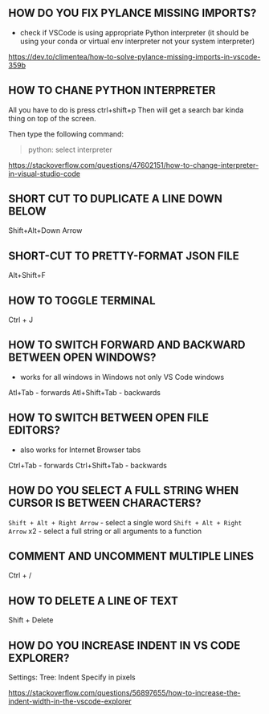 ## HOW DO YOU FIX PYLANCE MISSING IMPORTS?

- check if VSCode is using appropriate Python interpreter (it should be using your conda or virtual env interpreter not your system interpreter)

<https://dev.to/climentea/how-to-solve-pylance-missing-imports-in-vscode-359b>

## HOW TO CHANE PYTHON INTERPRETER

All you have to do is press ctrl+shift+p Then will get a search bar kinda thing on top of the screen.

Then type the following command:

> python: select interpreter

<https://stackoverflow.com/questions/47602151/how-to-change-interpreter-in-visual-studio-code>

## SHORT CUT TO DUPLICATE A LINE DOWN BELOW

Shift+Alt+Down Arrow

## SHORT-CUT TO PRETTY-FORMAT JSON FILE

Alt+Shift+F

## HOW TO TOGGLE TERMINAL

Ctrl + J

## HOW TO SWITCH FORWARD AND BACKWARD BETWEEN OPEN WINDOWS?

- works for all windows in Windows not only VS Code windows

Atl+Tab - forwards
Atl+Shift+Tab - backwards

## HOW TO SWITCH BETWEEN OPEN FILE EDITORS?

- also works for Internet Browser tabs

Ctrl+Tab - forwards
Ctrl+Shift+Tab - backwards

## HOW DO YOU SELECT A FULL STRING WHEN CURSOR IS BETWEEN CHARACTERS?

`Shift + Alt + Right Arrow` - select a single word
`Shift + Alt + Right Arrow` x2 - select a full string or all arguments to a function

## COMMENT AND UNCOMMENT MULTIPLE LINES

Ctrl + /

## HOW TO DELETE A LINE OF TEXT

Shift + Delete

## HOW DO YOU INCREASE INDENT IN VS CODE EXPLORER?

Settings: Tree: Indent
Specify in pixels

<https://stackoverflow.com/questions/56897655/how-to-increase-the-indent-width-in-the-vscode-explorer>